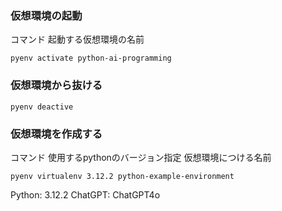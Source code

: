 
### 仮想環境の起動
コマンド 起動する仮想環境の名前
```
pyenv activate python-ai-programming
```
### 仮想環境から抜ける
```
pyenv deactive
```
### 仮想環境を作成する
コマンド 使用するpythonのバージョン指定 仮想環境につける名前
```
pyenv virtualenv 3.12.2 python-example-environment
```

Python: 3.12.2
ChatGPT: ChatGPT4o